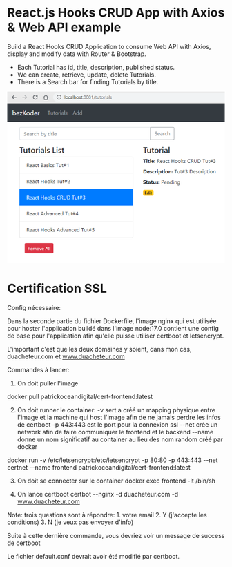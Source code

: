 # React.js Hooks CRUD App with Axios & Web API example
Build a React Hooks CRUD Application to consume Web API with Axios, display and modify data with Router & Bootstrap.
- Each Tutorial has id, title, description, published status.
- We can create, retrieve, update, delete Tutorials.
- There is a Search bar for finding Tutorials by title.

![react-hooks-crud-axios-api-example](react-hooks-crud-axios-api-example.png)

# Certification SSL

Config nécessaire:

Dans la seconde partie du fichier Dockerfile, l'image nginx qui est utilisée pour hoster l'application buildé dans l'image node:17.0 contient une config de base pour l'application afin qu'elle puisse utiliser certboot et letsencrypt. 

 L'important c'est que les deux domaines y soient, dans mon cas, duacheteur.com et www.duacheteur.com

Commandes à lancer: 

1. On doit puller l'image

docker pull patrickoceandigital/cert-frontend:latest

2. On doit runner le container: 
-v sert a créé un mapping physique entre l'image et la machine qui host l'image afin de ne jamais perdre les infos de certboot
-p 443:443 est le port pour la connexion ssl
--net crée un network afin de faire communiquer le frontend et le backend
--name donne un nom significatif au container au lieu des nom random créé par docker

docker run -v /etc/letsencrypt:/etc/letsencrypt -p 80:80 -p 443:443 --net certnet --name frontend patrickoceandigital/cert-frontend:latest

3. On doit se connecter sur le container
docker exec frontend -it /bin/sh

4. On lance certboot
certbot --nginx -d duacheteur.com -d www.duacheteur.com

Note: trois questions sont à répondre:
    1. votre email
    2. Y (j'accepte les conditions)
    3. N (je veux pas envoyer d'info)

Suite à cette dernière commande, vous devriez voir un message de success de certboot

Le fichier default.conf devrait avoir été modifié par certboot.